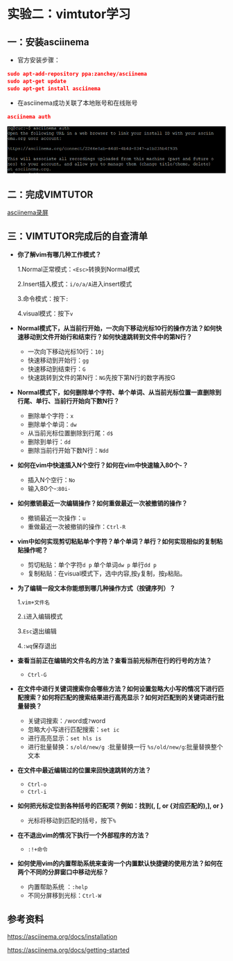 # 实验二：vimtutor学习


## 一：安装asciinema

- 官方安装步骤：
```json
sudo apt-add-repository ppa:zanchey/asciinema
sudo apt-get update
sudo apt-get install asciinema
```
- 在asciinema成功关联了本地账号和在线账号
  
```json
asciinema auth
```
![关联账号](img/asciinema-auth.png)


## 二：完成VIMTUTOR

[asciinema录屏](https://asciinema.org/a/r5B2tsqOtuniYiRSYQg51JhVV)


## 三：VIMTUTOR完成后的自查清单

- **你了解vim有哪几种工作模式？**
  
  1.Normal正常模式：```<Esc>```转换到Normal模式

  2.Insert插入模式：```i/o/a/A```进入insert模式

  3.命令模式：按下```:```

  4.visual模式：按下```v```
- **Normal模式下，从当前行开始，一次向下移动光标10行的操作方法？如何快速移动到文件开始行和结束行？如何快速跳转到文件中的第N行？**
 
  * 一次向下移动光标10行：```10j```
  * 快速移动到开始行：```gg```
  * 快速移动到结束行：```G```
  * 快速跳转到文件的第N行：```NG```先按下第N行的数字再按G
- **Normal模式下，如何删除单个字符、单个单词、从当前光标位置一直删除到行尾、单行、当前行开始向下数N行？**
  * 删除单个字符：```x```
  * 删除单个单词：```dw```
  * 从当前光标位置删除到行尾：```d$```
  * 删除到单行：```dd```
  * 删除当前行开始下数N行：```Ndd```
  
- **如何在vim中快速插入N个空行？如何在vim中快速输入80个-？**
  
  * 插入N个空行：```No```
  * 输入80个-:```80i-```
- **如何撤销最近一次编辑操作？如何重做最近一次被撤销的操作？**
  
  * 撤销最近一次操作：```u```
  * 重做最近一次被撤销的操作：```Ctrl-R```
- **vim中如何实现剪切粘贴单个字符？单个单词？单行？如何实现相似的复制粘贴操作呢？**
  
  * 剪切粘贴：单个字符```d p``` 单个单词```dw p``` 单行```dd p```
  * 复制粘贴：在visual模式下，选中内容,按```y```复制，按```p```粘贴。
- **为了编辑一段文本你能想到哪几种操作方式（按键序列）？**
  
  1.```vim+文件名```
  
  2.```i```进入编辑模式

  3.```Esc```退出编辑

  4.```:wq```保存退出
- **查看当前正在编辑的文件名的方法？查看当前光标所在行的行号的方法？**
  
  * ```Ctrl-G```
  
- **在文件中进行关键词搜索你会哪些方法？如何设置忽略大小写的情况下进行匹配搜索？如何将匹配的搜索结果进行高亮显示？如何对匹配到的关键词进行批量替换？**
  
  * 关键词搜索：```/```word或```?```word
  * 忽略大小写进行匹配搜索：```set ic```
  * 进行高亮显示：```set hls is```
  * 进行批量替换：```s/old/new/g ```:批量替换一行 ```%s/old/new/g```:批量替换整个文本
  
- **在文件中最近编辑过的位置来回快速跳转的方法？**
  
  * ```Ctrl-o```
  * ```Ctrl-i```
- **如何把光标定位到各种括号的匹配项？例如：找到(, [, or {对应匹配的),], or }**
  
  * 光标将移动到匹配的括号，按下```%```
- **在不退出vim的情况下执行一个外部程序的方法？**
  
  * ```:!+命令```
- **如何使用vim的内置帮助系统来查询一个内置默认快捷键的使用方法？如何在两个不同的分屏窗口中移动光标？**
  
  * 内置帮助系统 ：```:help ```
  * 不同分屏移到光标：```Ctrl-W```


## 参考资料

https://asciinema.org/docs/installation

https://asciinema.org/docs/getting-started